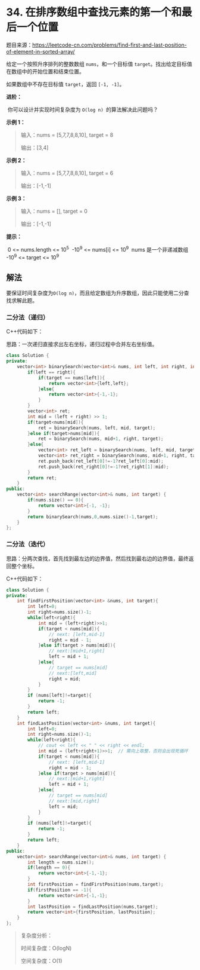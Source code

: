 # 34. 在排序数组中查找元素的第一个和最后一个位置

题目来源：https://leetcode-cn.com/problems/find-first-and-last-position-of-element-in-sorted-array/

给定一个按照升序排列的整数数组 `nums`，和一个目标值 `target`。找出给定目标值在数组中的开始位置和结束位置。

如果数组中不存在目标值 `target`，返回 `[-1, -1]`。

**进阶：**

​	你可以设计并实现时间复杂度为 `O(log n) `的算法解决此问题吗？

**示例 1：**

> 输入：nums = [5,7,7,8,8,10], target = 8
>
> 输出：[3,4]

**示例 2：**

> 输入：nums = [5,7,7,8,8,10], target = 6
>
> 输出：[-1,-1]

**示例 3：**

> 输入：nums = [], target = 0
>
> 输出：[-1,-1]

**提示：**

​	0 <= nums.length <= 10<sup>5</sup>
​	-10<sup>9</sup> <= nums[i] <= 10<sup>9</sup>
​	nums 是一个非递减数组
​	-10<sup>9</sup> <= target <= 10<sup>9</sup>

## 解法

要保证时间复杂度为`O(log n)`，而且给定数组为升序数组，因此只能使用二分查找求解此题。

### 二分法（递归）

C++代码如下：

思路：一次递归直接求出左右坐标，递归过程中合并左右坐标值。

```c++
class Solution {
private:
    vector<int> binarySearch(vector<int>& nums, int left, int right, int target){
        if(left == right){
            if(target == nums[left]){
                return vector<int>{left,left};
            }else{
                return vector<int>{-1,-1};
            }
        }
        vector<int> ret;
        int mid = (left + right) >> 1;
        if(target<nums[mid]){
            ret = binarySearch(nums, left, mid, target);
        }else if(target>nums[mid]){
            ret = binarySearch(nums, mid+1, right, target);
        }else{
            vector<int> ret_left = binarySearch(nums, left, mid, target);
            vector<int> ret_right = binarySearch(nums, mid+1, right, target);
            ret.push_back(ret_left[0]!=-1?ret_left[0]:mid);
            ret.push_back(ret_right[0]!=-1?ret_right[1]:mid);
        }
        return ret;
    }
public:
    vector<int> searchRange(vector<int>& nums, int target) {
        if(nums.size() == 0){
            return vector<int>{-1, -1};
        }
        return binarySearch(nums,0,nums.size()-1,target);
    }
};
```

### 二分法（迭代）

思路：分两次查找，首先找到最左边的边界值，然后找到最右边的边界值，最终返回整个坐标。

C++代码如下：

```c++
class Solution {
private:
    int findFirstPosition(vector<int> &nums, int target){
        int left=0;
        int right=nums.size()-1;
        while(left<right){
            int mid = (left+right)>>1;
            if(target < nums[mid]){
                // next: [left,mid-1]
                right = mid - 1;
            }else if(target > nums[mid]){
                // next:[mid+1,right]
                left = mid + 1;
            }else{
                // target == nums[mid]
                // next:[left,mid]
                right = mid;
            }
        }
        if (nums[left]!=target){
            return -1;
        }
        return left;
    }
    int findLastPosition(vector<int> &nums, int target){
        int left=0;
        int right=nums.size()-1;
        while(left<right){
            // cout << left << " " << right << endl;
            int mid = (left+right+1)>>1;  // 需向上取整，否则会出现死循环
            if(target < nums[mid]){
                // next: [left,mid-1]
                right = mid - 1;
            }else if(target > nums[mid]){
                // next:[mid+1,right]
                left = mid + 1;
            }else{
                // target == nums[mid]
                // next:[mid,right]
                left = mid;
            }
        }
        if (nums[left]!=target){
            return -1;
        }
        return left;
    }
public:
    vector<int> searchRange(vector<int>& nums, int target) {
        int length = nums.size();
        if(length == 0){
            return vector<int>{-1,-1};
        }
        int firstPosition = findFirstPosition(nums,target);
        if(firstPosition == -1){
            return vector<int>{-1,-1};
        }
        int lastPosition = findLastPosition(nums,target);
        return vector<int>{firstPosition, lastPosition};
    }
};
```

> 复杂度分析：
>
> 时间复杂度：O(logN)
>
> 空间复杂度：O(1)